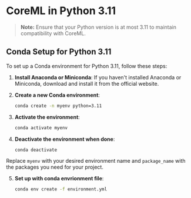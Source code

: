 # CoreML in Python 3.11

> **Note:** Ensure that your Python version is at most 3.11 to maintain compatibility with CoreML.

## Conda Setup for Python 3.11

To set up a Conda environment for Python 3.11, follow these steps:

1. **Install Anaconda or Miniconda**: If you haven't installed Anaconda or Miniconda, download and install it from the official website.

2. **Create a new Conda environment**:
    ```bash
    conda create -n myenv python=3.11
    ```

3. **Activate the environment**:
    ```bash
    conda activate myenv
    ```

4. **Deactivate the environment when done**:
    ```bash
    conda deactivate
    ```

Replace `myenv` with your desired environment name and `package_name` with the packages you need for your project.

5. **Set up with conda envrionment file**:
    ```bash
    conda env create -f environment.yml
    ```